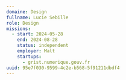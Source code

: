 ```yaml
---
domaine: Design
fullname: Lucie Sebille
role: Design
missions:
  - start: 2024-05-28
    end: 2024-08-28
    status: independent
    employer: Malt
    startups:
      - grist.numerique.gouv.fr
uuid: 95e7f030-9599-4c2e-b568-5f91211dbdf4
---
```

